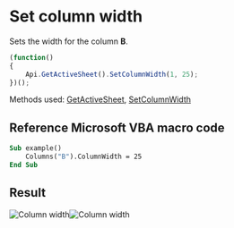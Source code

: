 # Set column width

Sets the width for the column **B**.

<!-- This code snippet is shown in the screenshot. -->

<!-- eslint-skip -->

``` ts
(function()
{
    Api.GetActiveSheet().SetColumnWidth(1, 25);
})();
```

Methods used: [GetActiveSheet](../../../docs/office-api/usage-api/spreadsheet-api/Api/Methods/GetActiveSheet.md), [SetColumnWidth](../../../docs/office-api/usage-api/spreadsheet-api/ApiWorksheet/Methods/SetColumnWidth.md)

## Reference Microsoft VBA macro code

``` vb
Sub example()
    Columns("B").ColumnWidth = 25
End Sub
```

## Result

![Column width](/assets/images/plugins/column-width.png#gh-light-mode-only)![Column width](/assets/images/plugins/column-width.dark.png#gh-dark-mode-only)
